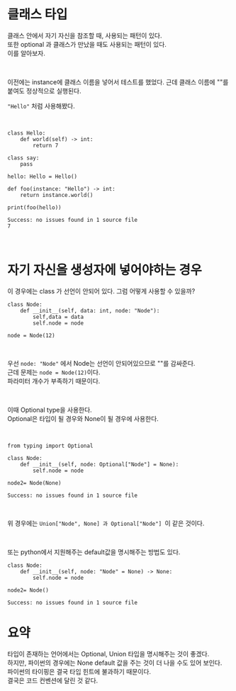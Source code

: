 # 클래스 타입
클래스 안에서 자기 자신을 참조할 때, 사용되는 패턴이 있다.  
또한 optional 과 클래스가 만났을 때도 사용되는 패턴이 있다.  
이를 알아보자.


<br>

이전에는 instance에 클래스 이름을 넣어서 테스트를 했었다. 근데 클래스 이름에 ""를 붙여도 정상적으로 실행된다.  

`"Hello"` 처럼 사용해봤다.  

<br>

```
class Hello:
    def world(self) -> int:
        return 7

class say:
    pass

hello: Hello = Hello()

def foo(instance: "Hello") -> int:
    return instance.world()

print(foo(hello))
```

```
Success: no issues found in 1 source file
7
```

<br>

# 자기 자신을 생성자에 넣어야하는 경우

이 경우에는 class 가 선언이 안되어 있다. 그럼 어떻게 사용할 수 있을까?

```
class Node:
    def __init__(self, data: int, node: "Node"):
        self,data = data
        self.node = node

node = Node(12)
```

<br>

우선 `node: "Node"` 에서 Node는 선언이 안되어있으므로 ""를 감싸준다.  
근데 문제는 `node = Node(12)`이다.  
파라미터 개수가 부족하기 때문이다.  

<br>

이때 Optional type을 사용한다.  
Optional은 타입이 될 경우와  None이 될 경우에 사용한다.

<br>

```
from typing import Optional

class Node:
    def __init__(self, node: Optional["Node"] = None):
        self.node = node

node2= Node(None)
```

```
Success: no issues found in 1 source file
```

<br>

위 경우에는 `Union["Node", None] 과 Optional["Node"] `이 같은 것이다.

<br>

또는 python에서 지원해주는 default값을 명시해주는 방법도 있다.

```
class Node:
    def __init__(self, node: "Node" = None) -> None:
        self.node = node

node2= Node()
```

```
Success: no issues found in 1 source file
```

# 요약
타입이 존재하는 언어에서는 Optional, Union 타입을 명시해주는 것이 좋겠다.  
하지만, 파이썬의 경우에는 None default 값을 주는 것이 더 나을 수도 있어 보인다.  
파이썬의 타이핑은 결국 타입 힌트에 불과하기 때문이다.  
결국은 코드 컨벤션에 달린 것 같다.  